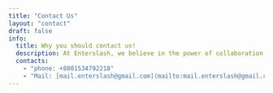 ```yaml
---
title: "Contact Us"
layout: "contact"
draft: false
info: 
  title: Why you should contact us!
  description: At Enterslash, we believe in the power of collaboration and the endless possibilities it holds. We invite you to reach out to us and embark on a journey that can transform your business
  contacts: 
    - "phone: +8801534792218"
    - "Mail: [mail.enterslash@gmail.com](mailto:mail.enterslash@gmail.com)"
---
```

